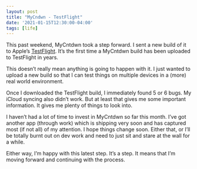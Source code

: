 ```yaml
---
layout: post
title: "MyCndwn - TestFlight"
date: '2021-01-15T12:30:00-04:00'
tags: [life]
---
```


This past weekend, MyCntdwn took a step forward. I sent a new build of it to Apple’s [TestFlight](https://en.wikipedia.org/wiki/TestFlight). It’s the first time a MyCntdwn build has been uploaded to TestFlight in years. 

This doesn’t really mean anything is going to happen with it. I just wanted to upload a new build so that I can test things on multiple devices in a (more) real world environment. 

Once I downloaded the TestFlight build, I immediately found 5 or 6 bugs. My iCloud syncing also didn’t work. But at least that gives me some important information. It gives me plenty of things to look into.

I haven’t had a lot of time to invest in MyCntdwn so far this month. I’ve got another app (through work) which is shipping very soon and has captured most (if not all) of my attention. I hope things change soon. Either that, or I’ll be totally burnt out on dev work and need to just sit and stare at the wall for a while. 

Either way, I’m happy with this latest step. It’s a step. It means that I’m moving forward and continuing with the process. 
